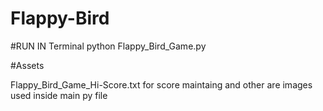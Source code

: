 # Flappy-Bird

#RUN IN Terminal
python Flappy_Bird_Game.py

#Assets

Flappy_Bird_Game_Hi-Score.txt for score maintaing
and other are images used inside main py file
